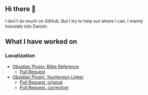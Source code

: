 ## Hi there 👋

I don't do much on GitHub. But I try to help out where I can.
I mainly translate into Danish.

## What I have worked on

### Localization
- [Obsidian Plugin: Bible Reference](https://github.com/tim-hub/obsidian-bible-reference/issues/228#issue-2517820554)
  - [Pull Request](https://github.com/Antioch-Tech/bible-reference-toolkit/pull/16)
- [Obsidian Plugin: YouVersion Linker](https://github.com/jaanonim/obsidian-youversion-linker/blob/master/Languages.md)
  - [Pull Request, original](https://github.com/jaanonim/obsidian-youversion-linker/pull/30)
  - [Pull Request, correction](https://github.com/jaanonim/obsidian-youversion-linker/pull/31)

<!--
**Nicolai9852/nicolai9852** is a ✨ _special_ ✨ repository because its `README.md` (this file) appears on your GitHub profile.

Here are some ideas to get you started:

- 🔭 I’m currently working on ...
- 🌱 I’m currently learning ...
- 👯 I’m looking to collaborate on ...
- 🤔 I’m looking for help with ...
- 💬 Ask me about ...
- 📫 How to reach me: ...
- 😄 Pronouns: ...
- ⚡ Fun fact: ...
-->
